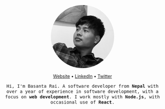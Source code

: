 <p align="center"><img width="200" height="200" src="./assets/basanta.png" style="max-width: 100%; border-radius: 50%"/></p>
<p align="center"><a href="https://www.basantarai.com.np/">Website</a> • <a href="https://www.linkedin.com/in/iambasantarai/">LinkedIn</a> • <a href="https://twitter.com/iambasantarai">Twitter</a></p>
<p align="center">
    <samp>
        Hi, I'm Basanta Rai. A software developer from <strong>Nepal</strong> with over a year of experience in software development, with a focus on <strong>web development</strong>. I work mostly with <strong>Node.js</strong>, with occasional use of <strong>React</strong>.
    </samp>
</p>
